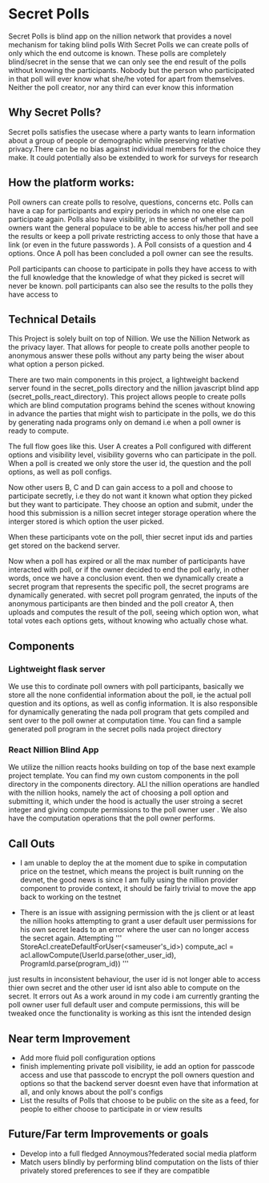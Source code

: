 # Secret Polls
Secret Polls is blind app on the nillion network that provides a novel mechanism for taking blind polls
With Secret Polls we can create polls of only which the end outcome is known. These polls are completely  blind/secret  in the sense that we can only see the end result of the polls without knowing the participants. Nobody but the person who participated in that poll will ever know what she/he voted for apart from themselves.  Neither the poll creator, nor any third can ever know this information

## Why Secret Polls?
Secret polls satisfies the usecase where a party wants to learn information about a group of people or demographic while preserving relative privacy.There can be no bias against individual members for the choice they make. It could potentially also be extended to work for surveys for research


## How the platform works:
Poll owners can create polls to resolve, questions, concerns etc. Polls can have a cap for participants and expiry periods in which no one else can participate again. Polls also have visibility, in the sense of whether the poll owners want the general populace to be able to access his/her poll and see the results or keep a poll private restricting access to only those that have a link (or even in the future passwords ). A Poll consists of a question and 4 options.
Once A poll has been concluded a poll owner can see the results.

Poll participants can choose to participate in polls they have access to with the full knowledge that the knowledge of what they picked is secret will never be known. poll participants can also see the results to the polls they have access to

## Technical Details
This Project is solely built on top of Nillion. We use the Nillion Network as the privacy layer. That allows for people to create polls another people to anonymous answer these polls without any party being the wiser about what option a person picked.

There are two main components in this project, a lightweight backend server found in the secret_polls directory and the nillion javascript blind app (secret_polls_react_directory). This project allows people to create polls which are blind computation programs behind the scenes without knowing in advance the parties that might wish to participate in the polls, we do this by generating nada programs only on demand i.e when a poll owner is ready to compute. 

The full flow goes like this.
User A creates a Poll configured with different options and visibility level, visibility governs who can participate in the poll. When a poll is created we only store the user id, the question and the poll options, as well as poll configs.

Now other users B, C and D can gain access to a poll and choose to participate secretly, i.e they  do not want it known what option they picked but they want to participate. They choose an option and submit, under the hood this submission is a nillion secret integer storage operation where the interger stored is which option the user picked.

When these participants vote on the poll, thier secret input ids and parties get stored on the backend server.

Now when a poll has expired or all the max number of participants have interacted with poll, or if the owner decided to end the poll early, in other words, once we have a conclusion event. then we dynamically create a secret program that represents the specific poll, the secret programs are dynamically generated. with secret poll program genrated, the inputs of the anonymous participants are then binded and the poll creator A, then uploads and computes the result of the poll, seeing which option won, what total votes each options gets, without knowing who actually chose what.

## Components

### Lightweight flask server 
We use this to cordinate poll owners with poll participants, basically we store all the none confidential information about the poll, ie the actual poll question and its options, as well as config information. It is also responsible for dynamically generating the nada poll program that gets compiled and sent over to the poll owner at computation time. You can find a sample generated poll program in the secret polls nada project directory 

### React Nillion Blind App
We utilize the nillion reacts hooks building on top of the base next example project template. You can find my own custom components in the poll directory in the components directory. ALl the nillion operations are handled with the nillion hooks, namely the act of choosing a poll option and submitting it, which under the hood is actually the user stroing a secret integer and giving compute permissions to the poll owner user . We also have the computation operations that the poll owner performs.


## Call Outs 

- I am unable to deploy the at the moment due to spike in computation price on the testnet, which means the project is built running on the devnet, the good news is since I am fully using the nillion provider component to provide context, it should be fairly trivial to move the app back to working on the testnet

- There is an issue with assigning permission with the js client or at least the nillion hooks attempting to grant a user default user permissions for his own secret leads to an error where the user can no longer access the secret again. 
Attempting 
''' 
StoreAcl.createDefaultForUser(<sameuser's_id>)
compute_acl = acl.allowCompute(UserId.parse(other_user_id), ProgramId.parse(program_id))
''' 

just results in inconsistent behaviour, the user id is not longer able to access thier own secret and the other user id isnt also able to compute on the secret. It errors out
As a work around in my code i am currently granting the poll owner user full default user and compute permissions, this will be tweaked once the functionality is working as this isnt the intended design

## Near term Improvement
- Add more fluid poll configuration options
- finish implementing private poll visibility, ie add an option for passcode access and use that passcode to encrypt the poll owners question and options so that the backend server doesnt even have that information at all, and only knows about the poll's configs
- List the results of Polls that choose to be public on the site as a feed, for people to either choose to participate in or view results

## Future/Far term Improvements or goals
- Develop into a full fledged Annoymous?federated social media platform
- Match users blindly by performing blind computation on the lists of thier privately stored preferences to see if they are compatible